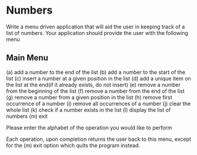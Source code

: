 # Numbers

Write a menu driven application that will aid the user in keeping track
of a list of numbers. Your application should provide the user with the following
menu

Main Menu
---------
(a) add a number to the end of the list
(b) add a number to the start of the list
(c) insert a number at a given position in the list
(d) add a unique item on the list at the end(if it already exists, do not insert)
(e) remove a number from the beginning of the list
(f) remove a number from the end of the list
(g) remove a number from a given position in the list
(h) remove first occurrence of a number
(i) remove all occurrences of a number
(j) clear the whole list
(k) check if a number exists in the list
(l) display the list of numbers
(m) exit

Please enter the alphabet of the operation you would like to perform

Each operation, upon completion returns the user back to this menu, except
for the (m) exit option which quits the program instead.
